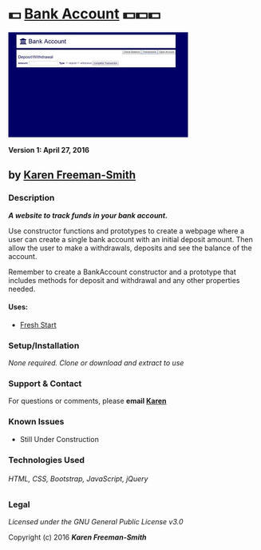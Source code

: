 # :dollar: [Bank Account](http://karenfreemansmith.github.io/bankaccount) :dollar::dollar::dollar:
![project screenshot](/img/screenshot.jpg)

__Version 1: April 27, 2016__
## by [Karen Freeman-Smith](http://karenfreemansmith.github.io)

### Description
__*A website to track funds in your bank account.*__

Use constructor functions and prototypes to create a webpage where a user can create a single bank account with an initial deposit amount. Then allow the user to make a withdrawals, deposits and see the balance of the account.

Remember to create a BankAccount constructor and a prototype that includes methods for deposit and withdrawal and any other properties needed.

#### Uses:
* [Fresh Start](http://karenfreemansmith.github.io/freshstart)

### Setup/Installation
*None required. Clone or download and extract to use*

### Support & Contact
For questions or comments, please __email [Karen](karenfreemansmith@gmail.com)__

### Known Issues
* Still Under Construction

### Technologies Used
###### HTML, CSS, Bootstrap, JavaScript, jQuery

### Legal
*Licensed under the GNU General Public License v3.0*

Copyright (c) 2016 **_Karen Freeman-Smith_**
